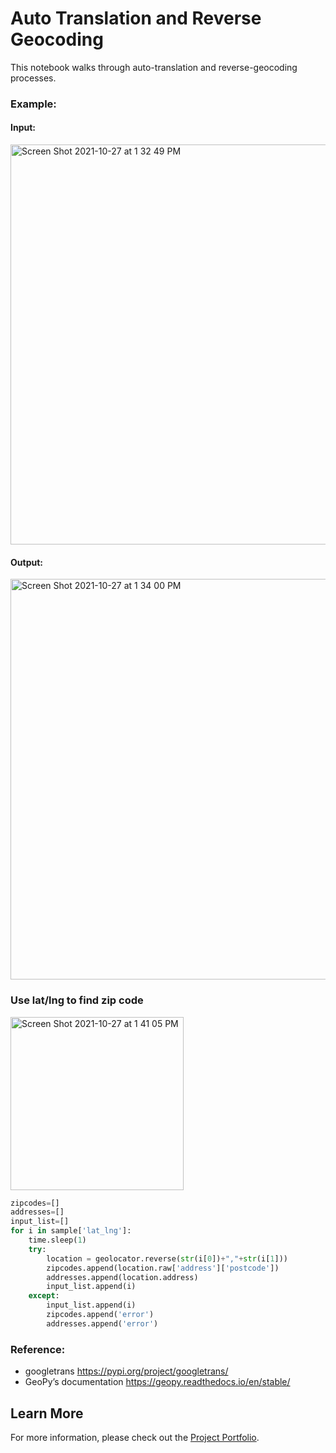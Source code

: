 # Auto Translation and Reverse Geocoding
This notebook walks through auto-translation and reverse-geocoding processes.

### Example:

#### Input:

<img width="640" alt="Screen Shot 2021-10-27 at 1 32 49 PM" src="https://user-images.githubusercontent.com/44503223/139125844-1df14eed-c4a6-434d-acee-ee7ed998ae01.png">

#### Output: 

<img width="641" alt="Screen Shot 2021-10-27 at 1 34 00 PM" src="https://user-images.githubusercontent.com/44503223/139125993-8c2fe34a-b5eb-482b-b44b-190a1a938440.png">

### Use lat/lng to find zip code

<img width="277" alt="Screen Shot 2021-10-27 at 1 41 05 PM" src="https://user-images.githubusercontent.com/44503223/139127036-efb04f4f-b7d9-4f63-b654-05ef15acfae7.png">

```python
zipcodes=[]
addresses=[]
input_list=[]
for i in sample['lat_lng']:
    time.sleep(1)
    try:
        location = geolocator.reverse(str(i[0])+","+str(i[1]))
        zipcodes.append(location.raw['address']['postcode'])
        addresses.append(location.address)
        input_list.append(i)
    except:
        input_list.append(i)
        zipcodes.append('error')
        addresses.append('error')
```

### Reference:
- googletrans https://pypi.org/project/googletrans/
- GeoPy’s documentation https://geopy.readthedocs.io/en/stable/

## Learn More

For more information, please check out the [Project Portfolio](https://tingting0618.github.io).
